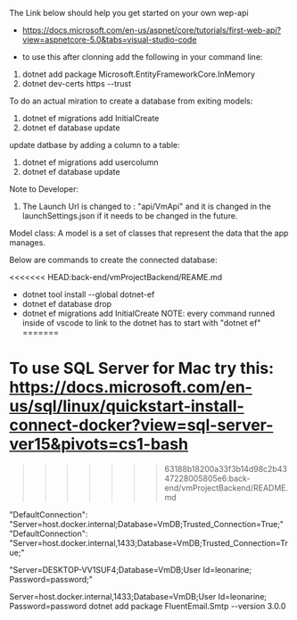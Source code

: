 The Link below should help you  get started on your own wep-api

- https://docs.microsoft.com/en-us/aspnet/core/tutorials/first-web-api?view=aspnetcore-5.0&tabs=visual-studio-code 

- to use this after clonning add the following in your command line:
1. dotnet add package Microsoft.EntityFrameworkCore.InMemory
2. dotnet dev-certs https --trust

To do an actual miration to create a database from exiting models:
1. dotnet ef migrations add InitialCreate
2. dotnet ef database update


update datbase by adding a column to a table:
1. dotnet ef migrations add usercolumn
2. dotnet ef database update

Note to Developer:

1. The Launch Url is changed  to : "api/VmApi" and it is changed in the launchSettings.json if it needs to be changed in the future.


Model class:
A model is a set of classes that represent the data that the app manages.

Below are commands to create the connected database:

<<<<<<< HEAD:back-end/vmProjectBackend/REAME.md
- dotnet tool install --global dotnet-ef
- dotnet ef database drop
- dotnet ef migrations add InitialCreate
NOTE: every command runned inside of vscode to link to the dotnet has to start with "dotnet ef"
=======
# To use SQL Server for Mac try this: https://docs.microsoft.com/en-us/sql/linux/quickstart-install-connect-docker?view=sql-server-ver15&pivots=cs1-bash
>>>>>>> 63188b18200a33f3b14d98c2b4347228005805e6:back-end/vmProjectBackend/README.md

   
"DefaultConnection": "Server=host.docker.internal;Database=VmDB;Trusted_Connection=True;"
 "DefaultConnection": "Server=host.docker.internal,1433;Database=VmDB;Trusted_Connection=True;"


 "Server=DESKTOP-VV1SUF4;Database=VmDB;User Id=leonarine; Password=password;"

Server=host.docker.internal,1433;Database=VmDB;User Id=leonarine; Password=password
 dotnet add package FluentEmail.Smtp --version 3.0.0